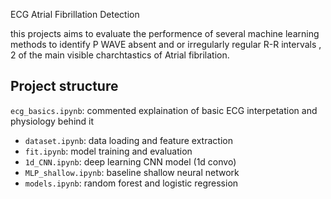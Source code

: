ECG Atrial Fibrillation Detection

this projects aims to evaluate the performence of several machine learning methods to identify P WAVE absent and or 
irregularly regular R-R intervals , 2 of the main visible charchtastics of Atrial fibrilation.

## Project structure
`ecg_basics.ipynb`: commented explaination of basic ECG interpetation and physiology behind it
- `dataset.ipynb`: data loading and feature extraction
- `fit.ipynb`: model training and evaluation
- `1d_CNN.ipynb`: deep learning CNN model (1d convo)
- `MLP_shallow.ipynb`: baseline shallow neural network
- `models.ipynb`: random forest and logistic regression
